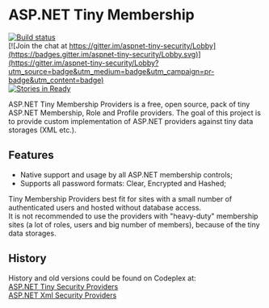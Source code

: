 # ASP.NET Tiny Membership

[![Build status](https://ci.appveyor.com/api/projects/status/h3f3qnwosm3r7ptu?svg=true)](https://ci.appveyor.com/project/velyo/aspnet-tiny-security)  
[![Join the chat at https://gitter.im/aspnet-tiny-security/Lobby](https://badges.gitter.im/aspnet-tiny-security/Lobby.svg)](https://gitter.im/aspnet-tiny-security/Lobby?utm_source=badge&utm_medium=badge&utm_campaign=pr-badge&utm_content=badge)  
[![Stories in Ready](https://badge.waffle.io/velyo/aspnet-tiny-security.png?label=ready&title=Ready)](https://waffle.io/velyo/aspnet-tiny-security) 

ASP.NET Tiny Membership Providers is a free, open source, pack of tiny ASP.NET Membership, Role and Profile providers.
The goal of this project is to provide custom implementation of ASP.NET providers against tiny data storages (XML etc.).

## Features

* Native support and usage by all ASP.NET membership controls;
* Supports all password formats: Clear, Encrypted and Hashed;

Tiny Membership Providers best fit for sites with a small number of authenticated users and hosted without database access.  
It is not recommended to use the providers with "heavy-duty" membership sites (a lot of roles, users and big number of members), because of the tiny data storages.

## History

History and old versions could be found on Codeplex at:  
[ASP.NET Tiny Security Providers](https://tinyproviders.codeplex.com/)  
[ASP.NET Xml Security Providers](https://aspnetxmlproviders.codeplex.com/)
